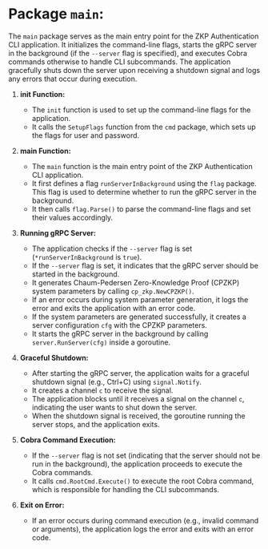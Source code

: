 # Package `main`:

The `main` package serves as the main entry point for the ZKP Authentication CLI application. It initializes the command-line flags, starts the gRPC server in the background (if the `--server` flag is specified), and executes Cobra commands otherwise to handle CLI subcommands. The application gracefully shuts down the server upon receiving a shutdown signal and logs any errors that occur during execution. 

1. **init Function:**
   - The `init` function is used to set up the command-line flags for the application.
   - It calls the `SetupFlags` function from the `cmd` package, which sets up the flags for user and password.

2. **main Function:**
   - The `main` function is the main entry point of the ZKP Authentication CLI application.
   - It first defines a flag `runServerInBackground` using the `flag` package. This flag is used to determine whether to run the gRPC server in the background.
   - It then calls `flag.Parse()` to parse the command-line flags and set their values accordingly.

3. **Running gRPC Server:**
   - The application checks if the `--server` flag is set (`*runServerInBackground` is `true`).
   - If the `--server` flag is set, it indicates that the gRPC server should be started in the background.
   - It generates Chaum-Pedersen Zero-Knowledge Proof (CPZKP) system parameters by calling `cp_zkp.NewCPZKP()`.
   - If an error occurs during system parameter generation, it logs the error and exits the application with an error code.
   - If the system parameters are generated successfully, it creates a server configuration `cfg` with the CPZKP parameters.
   - It starts the gRPC server in the background by calling `server.RunServer(cfg)` inside a goroutine.

4. **Graceful Shutdown:**
   - After starting the gRPC server, the application waits for a graceful shutdown signal (e.g., Ctrl+C) using `signal.Notify`.
   - It creates a channel `c` to receive the signal.
   - The application blocks until it receives a signal on the channel `c`, indicating the user wants to shut down the server.
   - When the shutdown signal is received, the goroutine running the server stops, and the application exits.

5. **Cobra Command Execution:**
   - If the `--server` flag is not set (indicating that the server should not be run in the background), the application proceeds to execute the Cobra commands.
   - It calls `cmd.RootCmd.Execute()` to execute the root Cobra command, which is responsible for handling the CLI subcommands.

6. **Exit on Error:**
   - If an error occurs during command execution (e.g., invalid command or arguments), the application logs the error and exits with an error code.



